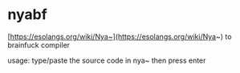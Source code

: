 # nyabf
[https://esolangs.org/wiki/Nya~](https://esolangs.org/wiki/Nya~) to brainfuck compiler

usage: type/paste the source code in nya~ then press enter
